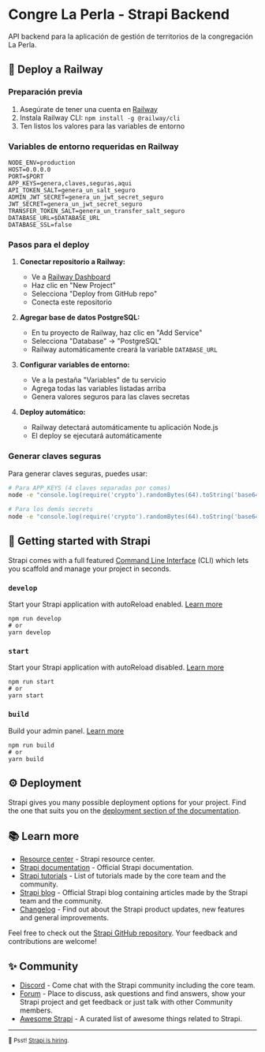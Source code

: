 # Congre La Perla - Strapi Backend

API backend para la aplicación de gestión de territorios de la congregación La Perla.

## 🚀 Deploy a Railway

### Preparación previa

1. Asegúrate de tener una cuenta en [Railway](https://railway.app)
2. Instala Railway CLI: `npm install -g @railway/cli`
3. Ten listos los valores para las variables de entorno

### Variables de entorno requeridas en Railway

```env
NODE_ENV=production
HOST=0.0.0.0
PORT=$PORT
APP_KEYS=genera,claves,seguras,aqui
API_TOKEN_SALT=genera_un_salt_seguro
ADMIN_JWT_SECRET=genera_un_jwt_secret_seguro  
JWT_SECRET=genera_un_jwt_secret_seguro
TRANSFER_TOKEN_SALT=genera_un_transfer_salt_seguro
DATABASE_URL=$DATABASE_URL
DATABASE_SSL=false
```

### Pasos para el deploy

1. **Conectar repositorio a Railway:**
   - Ve a [Railway Dashboard](https://railway.app/dashboard)
   - Haz clic en "New Project"
   - Selecciona "Deploy from GitHub repo"
   - Conecta este repositorio

2. **Agregar base de datos PostgreSQL:**
   - En tu proyecto de Railway, haz clic en "Add Service"
   - Selecciona "Database" → "PostgreSQL"
   - Railway automáticamente creará la variable `DATABASE_URL`

3. **Configurar variables de entorno:**
   - Ve a la pestaña "Variables" de tu servicio
   - Agrega todas las variables listadas arriba
   - Genera valores seguros para las claves secretas

4. **Deploy automático:**
   - Railway detectará automáticamente tu aplicación Node.js
   - El deploy se ejecutará automáticamente

### Generar claves seguras

Para generar claves seguras, puedes usar:

```bash
# Para APP_KEYS (4 claves separadas por comas)
node -e "console.log(require('crypto').randomBytes(64).toString('base64'))"

# Para los demás secrets
node -e "console.log(require('crypto').randomBytes(64).toString('base64'))"
```

## 🚀 Getting started with Strapi

Strapi comes with a full featured [Command Line Interface](https://docs.strapi.io/developer-docs/latest/developer-resources/cli/CLI.html) (CLI) which lets you scaffold and manage your project in seconds.

### `develop`

Start your Strapi application with autoReload enabled. [Learn more](https://docs.strapi.io/developer-docs/latest/developer-resources/cli/CLI.html#strapi-develop)

```
npm run develop
# or
yarn develop
```

### `start`

Start your Strapi application with autoReload disabled. [Learn more](https://docs.strapi.io/developer-docs/latest/developer-resources/cli/CLI.html#strapi-start)

```
npm run start
# or
yarn start
```

### `build`

Build your admin panel. [Learn more](https://docs.strapi.io/developer-docs/latest/developer-resources/cli/CLI.html#strapi-build)

```
npm run build
# or
yarn build
```

## ⚙️ Deployment

Strapi gives you many possible deployment options for your project. Find the one that suits you on the [deployment section of the documentation](https://docs.strapi.io/developer-docs/latest/setup-deployment-guides/deployment.html).

## 📚 Learn more

- [Resource center](https://strapi.io/resource-center) - Strapi resource center.
- [Strapi documentation](https://docs.strapi.io) - Official Strapi documentation.
- [Strapi tutorials](https://strapi.io/tutorials) - List of tutorials made by the core team and the community.
- [Strapi blog](https://docs.strapi.io) - Official Strapi blog containing articles made by the Strapi team and the community.
- [Changelog](https://strapi.io/changelog) - Find out about the Strapi product updates, new features and general improvements.

Feel free to check out the [Strapi GitHub repository](https://github.com/strapi/strapi). Your feedback and contributions are welcome!

## ✨ Community

- [Discord](https://discord.strapi.io) - Come chat with the Strapi community including the core team.
- [Forum](https://forum.strapi.io/) - Place to discuss, ask questions and find answers, show your Strapi project and get feedback or just talk with other Community members.
- [Awesome Strapi](https://github.com/strapi/awesome-strapi) - A curated list of awesome things related to Strapi.

---

<sub>🤫 Psst! [Strapi is hiring](https://strapi.io/careers).</sub>
